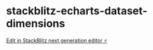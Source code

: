 # stackblitz-echarts-dataset-dimensions

[Edit in StackBlitz next generation editor ⚡️](https://stackblitz.com/~/github.com/acsgunc/stackblitz-echarts-dataset-dimensions)